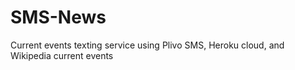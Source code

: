 # SMS-News
Current events texting service using Plivo SMS, Heroku cloud, and Wikipedia current events
